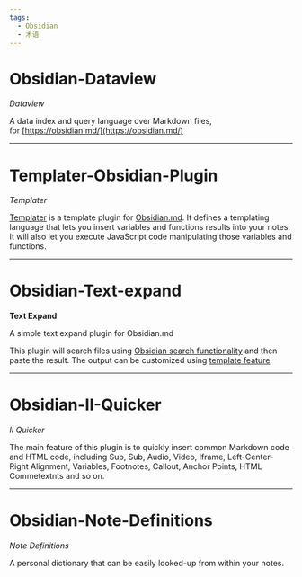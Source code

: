 ```yaml
---
tags:
  - Obsidian
  - 术语
---
```

# Obsidian-Dataview

*Dataview*

A data index and query language over Markdown files, for [https://obsidian.md/](https://obsidian.md/)

---

# Templater-Obsidian-Plugin

*Templater*

[Templater](https://github.com/SilentVoid13/Templater) is a template plugin for [Obsidian.md](https://obsidian.md/). It defines a templating language that lets you insert variables and functions results into your notes. It will also let you execute JavaScript code manipulating those variables and functions.

---

# Obsidian-Text-expand

**Text Expand**

A simple text expand plugin for Obsidian.md

This plugin will search files using [Obsidian search functionality](https://publish.obsidian.md/help/Plugins/Search) and then paste the result. The output can be customized using [template feature](https://github.com/mrjackphil/obsidian-text-expand#template-engines).

---

# Obsidian-II-Quicker

*II Quicker*

The main feature of this plugin is to quickly insert common Markdown code and HTML code, including Sup, Sub, Audio, Video, Iframe, Left-Center-Right Alignment, Variables, Footnotes, Callout, Anchor Points, HTML Commetextnts and so on.

---

# Obsidian-Note-Definitions

*Note Definitions*

A personal dictionary that can be easily looked-up from within your notes.